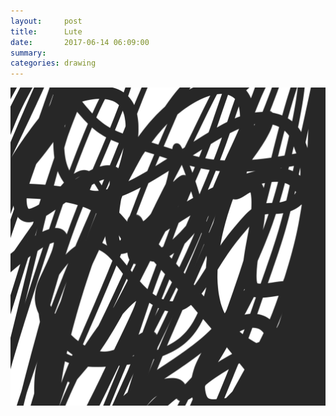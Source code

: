 ```yaml
---
layout:     post
title:      Lute
date:       2017-06-14 06:09:00
summary:    
categories: drawing
---
```

![Lute](/images/diary/Lute.png ".")
